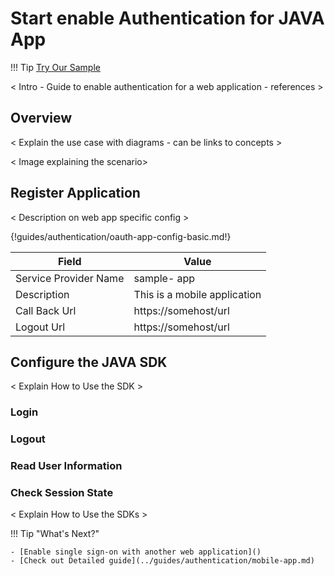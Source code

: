 # Start enable Authentication for JAVA App

!!! Tip 
    [Try Our Sample]()
    
< Intro - Guide to enable authentication for a web application -
references >

## Overview
 < Explain the use case with diagrams - can be links to concepts > 
 
 < Image explaining the scenario>
 
## Register Application

 < Description on web app specific config >

{!guides/authentication/oauth-app-config-basic.md!}

| Field                 | Value         | 
| --------------------- | ------------- | 
| Service Provider Name | sample- app  |
| Description           | This is a mobile application  | 
| Call Back Url         | https://somehost/url  | 
| Logout Url         | https://somehost/url  | 

## Configure the JAVA SDK

< Explain How to Use the SDK >

### Login

### Logout

### Read User Information

### Check Session State

< Explain How to Use the SDKs >

!!! Tip "What's Next?"

    - [Enable single sign-on with another web application]()
    - [Check out Detailed guide](../guides/authentication/mobile-app.md)    